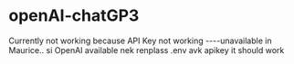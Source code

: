 # openAI-chatGP3 
Currently not working because API Key not working ----unavailable in Maurice..
si OpenAI available nek renplass .env avk apikey it should work
